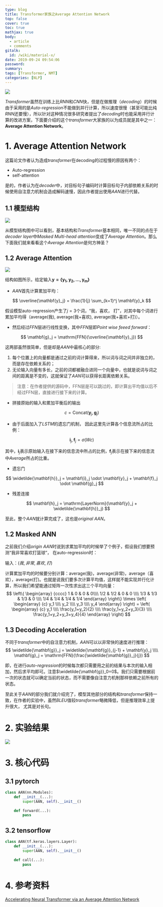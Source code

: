 ```yaml
---
type: blog
title: Transformer家族之Average Attention Network
top: false
cover: true
toc: true
mathjax: true
body:
  - article
  - comments
gitalk:
  id: /wiki/material-x/
date: 2019-09-24 09:54:06
password:
summary:
tags: [Transformer, NMT]
categories: [NLP]
---
```


![](https://cdn.jsdelivr.net/gh/rogerspy/blog-imgs/5396ee05ly1g5pqn3ch6zj20u092znph.jpg)

*Transformer*虽然在训练上比*RNN*和*CNN*快，但是在做推理（*decoding*）的时候由于采用的是*Auto-regression*不能做到并行计算，所以速度很慢（甚至可能比纯*RNN*还要慢），所以针对这种情况很多研究者提出了*decoding*时也能采用并行计算的改进方案，下面要介绍的这个*transformer*大家族的以为成员就是其中之一：**Average Attention Network**。

<!--more-->

# 1. Average Attention Network

这篇论文作者认为造成*transformer*在decoding的过程慢的原因有两个：

- Auto-regression
- self-attention

是的，作者认为在*decoder*中，对目标句子编码时计算目标句子内部依赖关系的时候使用自注意力机制会造成解码速慢，因此作者提出使用*AAN*进行代替。

## 1.1 模型结构

![](https://img.vim-cn.com/04/c4f0be76f3145e451270ec8d3e0fa91f7c5a4c.png)

从模型结构图中可以看到，基本结构和*Transformer*基本相同，唯一不同的点在于*decoder layer*中*Masked Multi-head attention*变成了*Average Attention*。那么下面我们就来看看这个*Average Attention*是何方神圣？

## 1.2 Average Attention

![](https://img.vim-cn.com/fd/334ec556af95178141cbbc11f4f0b63124c3f7.png)

结构如图所示，给定输入$\mathbf{y = \{y_1, y_2, ..., y_m\}}$

- *AAN*首先计算累加平均：

$$
\overline{\mathbf{y}_j} = \frac{1}{j} \sum_{k=1}^j \mathbf{y}_k
$$

假设模型auto-regression产生了$j=3$个词，“我，喜欢， 打”，对其中每个词进行累加平均得（average(我), average(我+喜欢), average(我+喜欢+打)）。

- 然后经过*FFN*层进行线性变换，其中*FFN*层即*Point wise feeed forward*：

$$
\mathbf{g}_j = \mathrm{FFN}(\overline{\mathbf{y}_j})
$$

这两部虽然很简单，但是却是*AAN*中最核心的部分:

1. 每个位置上的向量都是通过之前的词计算得来，所以词与词之间并非独立的，而是存在依赖关系的；
2. 无论输入向量有多长，之前的词都被融合进同一个向量中，也就是说词与词之间的距离是不变的，这就保证了*AAN*可以获得长距离依赖关系。

> 注意：在作者提供的源码中，FFN层是可以跳过的，即计算出平均值以后不经过FFN层，直接进行接下来的计算。

- 拼接原始的输入和累加平衡后的输出

$$
c = \mathrm{Concat}(\mathbf{y}_j, \mathbf{g}_j)
$$

- 由于后面加入了*LSTM*的遗忘门机制， 因此这里先计算各个信息流所占的比例：

$$
\mathbf{i}_j, \mathbf{f}_j = \sigma(Wc)
$$

其中，$\mathbf{i}_j$表示原始输入在接下来的信息流中所占的比例，$\mathbf{f}_j$表示在接下来的信息流中*Average*所占的比重。

- 遗忘门

$$
\widetilde{\mathbf{h}}_j = \mathbf{i}_j \odot \mathbf{y}_j + \mathbf{f}_j \odot \mathbf{g}_j
$$

- 残差连接

$$
\mathbf{h}_j = \mathrm{LayerNorm}(\mathbf{y}_j + \widetilde{\mathbf{h}}_j)
$$

至此，整个*AAN*就计算完成了，这也是*original AAN*。

## 1.2 Masked ANN

之前我们介绍*origin AAN*时说到求累加平均的时候举了个例子，假设我们想要预测“我非常喜欢打篮球”， 在auto-regression时：

输入：$(我, 非常, 喜欢, 打)$

计算累加平均的时候要分别计算：average(我)，average(非常)，average（喜欢），average(打)。也就是说我们要多次计算平均值，这样就不能实现并行化计算，所以我们希望能通过矩阵一次性求出这三个平均向量：
$$
\left\{
\begin{array}
{cccc}
1 & 0 & 0 & 0\\\\
1/2 & 1/2 & 0 & 0 \\\\
1/3 & 1/3 & 1/3 & 0 \\\\
1/4 & 1/4 & 1/4 & 1/4
\end{array}
\right\} \times 
\left( 
\begin{array}
{c}
y_1 \\\\
y_2 \\\\
y_3 \\\\
y_4
\end{array}
\right) =
\left( 
\begin{array}
{c}
y_1 \\\\
\frac{y_1+y_2}{2} \\\\
\frac{y_1+y_2+y_3}{3} \\\\
\frac{y_1+y_2+y_3+y_4}{4}
\end{array}
\right)
$$

##  1.3 Decoding Acceleration

不同于*transformer*中的自注意力机制，*AAN*可以以非常快的速度进行推理：
$$
\widetilde{\mathbf{g}}_j = \widetilde{\mathbf{g}}_{j-1} + \mathbf{y}_j \\\\
\mathbf{g}_j = \mathrm{FFN}(\frac{\widetilde{\mathbf{g}}_j}{j})
$$

即，在进行*auto-regression*的时候每次都只需要用之前的结果与本次的输入相加，然后求平均即可。注意$\widetilde{\mathbf{g}}_0=0$。我们只需要根据前一次的状态就可以确定当前的状态，而不需要像自注意力机制那样依赖之前所有的状态。

至此关于*AAN*的部分我们就介绍完了，模型其他部分的结构和*transformer*保持一致，在作者的实验中，虽然*BLEU*值较*transformer*略微降低，但是推理效率上提升很大， 尤其是对长句。

# 2. 实验结果

![](https://img.vim-cn.com/2e/bec247df017d256ee656ca350cf04e57aeb2e2.png)

# 3. 核心代码

## 3.1 pytorch

```python
class AAN(nn.Modules):
    def __init__(...):
        super(AAN, self).__init__()
        
    def forward(...):
        pass
```

## 3.2 tensorflow

```python
class AAN(tf.keras.layers.Layer):
    def __init__(...):
        super(AAN, self).__init__()
        
    def call(...):
        pass
```



# 4. 参考资料

[Accelerating Neural Transformer via an Average Attention Network](https://arxiv.org/pdf/1805.00631.pdf)



